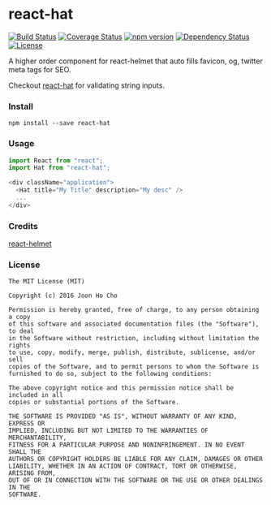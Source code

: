 # react-hat
[![Build Status](https://travis-ci.org/joonhocho/react-hat.svg?branch=master)](https://travis-ci.org/joonhocho/react-hat)
[![Coverage Status](https://coveralls.io/repos/github/joonhocho/react-hat/badge.svg?branch=master)](https://coveralls.io/github/joonhocho/react-hat?branch=master)
[![npm version](https://badge.fury.io/js/react-hat.svg)](https://badge.fury.io/js/react-hat)
[![Dependency Status](https://david-dm.org/joonhocho/react-hat.svg)](https://david-dm.org/joonhocho/react-hat)
[![License](http://img.shields.io/:license-mit-blue.svg)](http://doge.mit-license.org)

A higher order component for react-helmet that auto fills favicon, og, twitter meta tags for SEO.

Checkout [react-hat](https://github.com/joonhocho/react-hat) for validating string inputs.


### Install
```
npm install --save react-hat
```


### Usage
```javascript
import React from "react";
import Hat from "react-hat";

<div className="application">
  <Hat title="My Title" description="My desc" />
  ...
</div>
```


### Credits
[react-helmet](https://github.com/nfl/react-helmet)


### License
```
The MIT License (MIT)

Copyright (c) 2016 Joon Ho Cho

Permission is hereby granted, free of charge, to any person obtaining a copy
of this software and associated documentation files (the "Software"), to deal
in the Software without restriction, including without limitation the rights
to use, copy, modify, merge, publish, distribute, sublicense, and/or sell
copies of the Software, and to permit persons to whom the Software is
furnished to do so, subject to the following conditions:

The above copyright notice and this permission notice shall be included in all
copies or substantial portions of the Software.

THE SOFTWARE IS PROVIDED "AS IS", WITHOUT WARRANTY OF ANY KIND, EXPRESS OR
IMPLIED, INCLUDING BUT NOT LIMITED TO THE WARRANTIES OF MERCHANTABILITY,
FITNESS FOR A PARTICULAR PURPOSE AND NONINFRINGEMENT. IN NO EVENT SHALL THE
AUTHORS OR COPYRIGHT HOLDERS BE LIABLE FOR ANY CLAIM, DAMAGES OR OTHER
LIABILITY, WHETHER IN AN ACTION OF CONTRACT, TORT OR OTHERWISE, ARISING FROM,
OUT OF OR IN CONNECTION WITH THE SOFTWARE OR THE USE OR OTHER DEALINGS IN THE
SOFTWARE.
```
